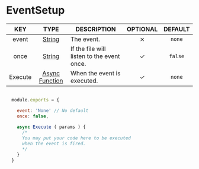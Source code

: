 # EventSetup

| KEY | TYPE | DESCRIPTION | OPTIONAL | DEFAULT |
| :-: | :--: | ----------- | :------: | :-----: |
| event | [String](https://developer.mozilla.org/en-US/docs/Web/JavaScript/Reference/Global_Objects/String) | The event. | ⨯ | `none` |
| once | [String](https://developer.mozilla.org/en-US/docs/Web/JavaScript/Reference/Global_Objects/String) | If the file will listen to the event once. | ✓ | `false` | 
| Execute | [Async Function](https://developer.mozilla.org/en-US/docs/Web/JavaScript/Reference/Statements/async_function) | When the event is executed. | ✓ | `none` |


```js

  module.exports = {

    event: 'None' // No default 
    once: false,
  
    async Execute ( params ) {
      /*
      You may put your code here to be executed
      when the event is fired.
      */
    }
  }

```